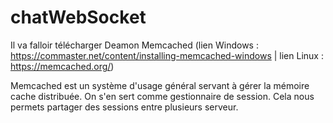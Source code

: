# chatWebSocket
Il va falloir télécharger Deamon Memcached (lien Windows : https://commaster.net/content/installing-memcached-windows | lien Linux : https://memcached.org/)

Memcached est un système d'usage général servant à gérer la mémoire cache distribuée. On s'en sert comme gestionnaire de session.
Cela nous permets partager des sessions entre plusieurs serveur.

